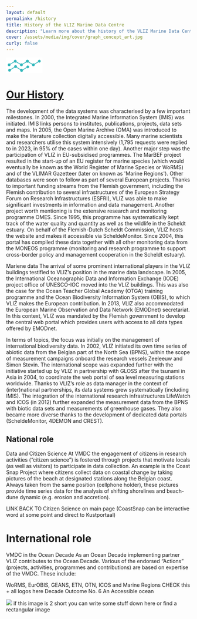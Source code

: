 ```yaml
---
layout: default
permalink: /history
title: History of the VLIZ Marine Data Centre
description: "Learn more about the history of the VLIZ Marine Data Centre!"
cover: /assets/media/img/cover/graph_concept_art.jpg
curly: false
---
```


<img width="99" src="/assets/media/img/content/datavlizlogo_01.png" alt="vliz image" width="150">

# [Our History](https://www.vliz.be/en/marine-data)

<div class="row">
    <div class="col-md-7">
        The development of the data systems was characterised by a few important milestones. In 2000, the Integrated Marine Information System (IMIS) was initiated. IMIS links persons to institutes, publications, projects, data sets and maps. In 2005, the Open Marine Archive (OMA) was introduced to make the literature collection digitally accessible. Many marine scientists and researchers utilise this system intensively (1,795 requests were replied to in 2023, in 95% of the cases within one day). Another major step was the participation of VLIZ in EU-subsidised programmes. The MarBEF project resulted in the start-up of an EU register for marine species (which would eventually be known as the World Register of Marine Species or WoRMS) and of the VLIMAR Gazetteer (later on known as 'Marine Regions'). Other databases were soon to follow as part of several European projects. Thanks to important funding streams from the Flemish government, including the Flemish contribution to several infrastructures of the European Strategy Forum on Research Infrastructures (ESFRI), VLIZ was able to make significant investments in information and data management. Another project worth mentioning is the extensive research and monitoring programme OMES. Since 1995, this programme has systematically kept track of the water quality and quantity as well as the wildlife in the Scheldt estuary. On behalf of the Flemish-Dutch Scheldt Commission, VLIZ hosts the website and makes it accessible via ScheldeMonitor. Since 2004, this portal has compiled these data together with all other monitoring data from the MONEOS programme (monitoring and research programme to support cross-border policy and management cooperation in the Scheldt estuary).

Mariene data
The arrival of some prominent international players in the VLIZ buildings testified to VLIZ’s position in the marine data landscape. In 2005, the International Oceanographic Data and Information Exchange (IODE) project office of UNESCO-IOC moved into the VLIZ buildings. This was also the case for the Ocean Teacher Global Academy (OTGA) training programme and the Ocean Biodiversity Information System (OBIS), to which VLIZ makes the European contribution. In 2013, VLIZ also accommodated the European Marine Observation and Data Network (EMODnet) secretariat. In this context, VLIZ was mandated by the Flemish government to develop the central web portal which provides users with access to all data types offered by EMODnet.

In terms of topics, the focus was initially on the management of international biodiversity data. In 2002, VLIZ initiated its own time series of abiotic data from the Belgian part of the North Sea (BPNS), within the scope of measurement campaigns onboard the research vessels Zeeleeuw and Simon Stevin. The international scope was expanded further with the initiative started up by VLIZ in partnership with GLOSS after the tsunami in Asia in 2004, to coordinate the web portal of sea level measuring stations worldwide. Thanks to VLIZ’s role as data manager in the context of (inter)national partnerships, its data systems grew systematically (including IMIS). The integration of the international research infrastructures LifeWatch and ICOS (in 2012) further expanded the measurement data from the BPNS with biotic data sets and measurements of greenhouse gases. They also became more diverse thanks to the development of dedicated data portals (ScheldeMonitor, 4DEMON and CREST).   

## National role

Data and Citizen Science
At VMDC the engagement of citizens in research activities (“citizen science”) is fostered through projects that motivate locals (as well as visitors) to participate in data collection. An example is the Coast Snap Project where citizens collect data on coastal change by taking pictures of the beach at designated stations along the Belgian coast. Always taken from the same position (cellphone holder), these pictures provide time series data for the analysis of shifting shorelines and beach-dune dynamic (e.g. erosion and accretion).

LINK BACK TO Citizen Science on main page
(CoastSnap can be interactive word at some point and direct to Kustportaal)

# International role

VMDC in the Ocean Decade
As an Ocean Decade implementing partner VLIZ contributes to the Ocean Decade. Various of the endorsed “Actions” (projects, activities, programmes and contributions) are based on expertise of the VMDC. These include:

WoRMS, EurOBIS, GEANS, ETN, OTN, ICOS and Marine Regions
CHECK this + all logos here
Decade Outcome No. 6 An Accessible ocean

</div>
<div class="col-md-5">
<img src="assets/media/img/datacenter/Pain_3.jpg">
if this image is 2 short you can write some stuff down here or find a rectangular image
</div>

</div>
